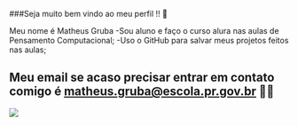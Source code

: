 ###Seja muito bem vindo ao meu perfil !! 🤞

Meu nome é Matheus Gruba
 -Sou aluno e faço o curso alura nas aulas de Pensamento Computacional;
 -Uso o GitHub para salvar meus projetos feitos nas aulas;

 ## Meu email se acaso precisar entrar em contato comigo é matheus.gruba@escola.pr.gov.br 🙅‍♂️

 ![](https://media.tenor.com/Qe1vIEQ0ctwAAAAd/playing-a-guitar-oscar-isaac.gif)
 
